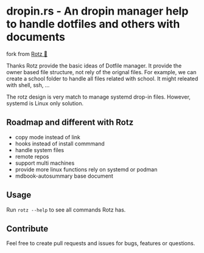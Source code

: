 # dropin.rs - An dropin manager help to handle dotfiles and others with documents

fork from [Rotz 👃](https://volllly.github.io/rotz/)

Thanks Rotz provide the basic ideas of Dotfile manager.
It provide the owner based file structure, not rely of the orignal files.
For example, we can create a school folder to handle all files related with school.
It might releated with shell, ssh, ...

The rotz design is very match to manage systemd drop-in files.
However, systemd is Linux only solution.


## Roadmap and different with Rotz

* copy mode instead of link
* hooks instead of install commmand
* handle system files
* remote repos
* support multi machines
* provide more linux functions rely on systemd or podman
* mdbook-autosummary base document

## Usage

Run `rotz --help` to see all commands Rotz has.

## Contribute

Feel free to create pull requests and issues for bugs, features or questions. 
